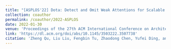 ```yaml
---
title: "[ASPLOS'22] Dota: Detect and Omit Weak Attentions for Scalable Transformer Acceleration"
collection: coauthor
permalink: /coauthor/2022-ASPLOS
date: 2022-01-30
venue: 'Proceedings of the 27th ACM International Conference on Architectural Support for Programming Languages and Operating Systems, pages 14–26, 2022'
link: 'https://dl.acm.org/doi/abs/10.1145/3503222.3507738'
citation: 'Zheng Qu, Liu Liu, Fengbin Tu, Zhaodong Chen, Yufei Ding, and Yuan Xie. Dota: detect and omit weak attentions for scalable transformer acceleration. In Proceedings of the 27th ACM International Conference on Architectural Support for Programming Languages and Operating Systems, pages 14–26, 2022'
---
```

